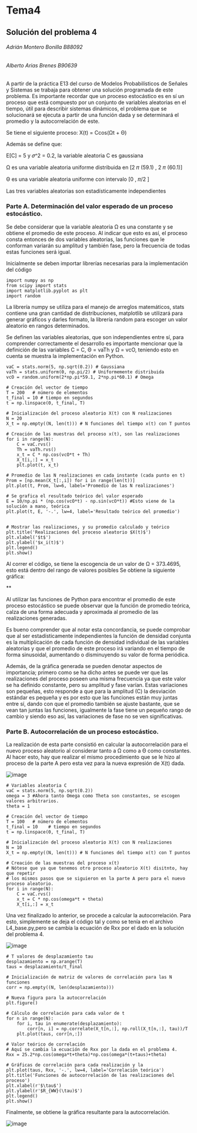 # Tema4
## Solución del problema 4
###### Adrián Montero Bonilla B88092
###### Alberto Arias Brenes B90639

A partir de la práctica E13 del curso de Modelos Probabilísticos de Señales y Sistemas se trabaja para obtener una solución programada de este problema. 
Es importante recordar que un proceso estocástico es en sí un proceso que está compuesto por un conjunto de variables aleatorias en el tiempo, útil para describir sistemas dinámicos, el problema que se solucionará se ejecuta a partir de una función dada y se determinará el promedio y la autocorrelación de este. 

Se tiene el siguiente proceso: 
X(t) = Ccos(Ωt + Θ)

Además se define que: 

E[C] = 5 y  𝜎^2  = 0.2, la variable aleatoria C es gaussiana

Ω  es una variable aleatoria uniforme distribuida en [2 𝜋 (59.1) , 2 𝜋 (60.1)]

Θ  es una variable aleatoria uniforme con intervalo [0 ,  𝜋/2 ]

Las tres variables aleatorias son estadísticamente independientes


### Parte A. Determinación del valor esperado de un proceso estocástico.

Se debe considerar que la variable aleatoria  Ω  es una constante y se obtiene el promedio de este proceso. Al indicar que esto es así, el proceso consta entonces de dos variables aleatorias, las funciones que le conforman variarán su amplitud y también fase, pero la frecuencia de todas estas funciones será igual.

Inicialmente se deben importar librerías necesarias para la implementación del código 
```
import numpy as np
from scipy import stats
import matplotlib.pyplot as plt
import random
```

La librería numpy se utiliza para el manejo de arreglos matemáticos, stats contiene una gran cantidad de distribuciones, matplotlib se utilizará para generar gráficos y darles formato, la librería random para escoger un valor aleatorio en rangos determinados. 

Se definen las variables aleatorias, que son independientes entre sí, para comprender correctamente el desarrollo es importante mencionar que la definición de las variables C = C, Θ = vaTh y Ω = vcO, teniendo esto en cuenta se muestra la implementación en Python.

```
vaC = stats.norm(5, np.sqrt(0.2)) # Gaussiana
vaTh = stats.uniform(0, np.pi/2) # Uniformemente distribuida
vcO = random.uniform(2*np.pi*59.1, 2*np.pi*60.1) # Omega

# Creación del vector de tiempo
T = 200	  # número de elementos
t_final = 10 # tiempo en segundos
t = np.linspace(0, t_final, T)

# Inicialización del proceso aleatorio X(t) con N realizaciones
N = 20
X_t = np.empty((N, len(t)))	# N funciones del tiempo x(t) con T puntos

# Creación de las muestras del proceso x(t), son las realizaciones
for i in range(N):
	C = vaC.rvs()
	Th = vaTh.rvs()
	x_t = C * np.cos(vcO*t + Th)
	X_t[i,:] = x_t
	plt.plot(t, x_t)

# Promedio de las N realizaciones en cada instante (cada punto en t)
Prom = [np.mean(X_t[:,i]) for i in range(len(t))]
plt.plot(t, Prom, lw=6, label='Promedio de las N realizaciones') 

# Se grafica el resultado teórico del valor esperado
E = 10/np.pi * (np.cos(vcO*t) - np.sin(vcO*t)) #Esto viene de la solución a mano, teórica
plt.plot(t, E, '-.', lw=4, label='Resultado teórico del promedio')


# Mostrar las realizaciones, y su promedio calculado y teórico
plt.title('Realizaciones del proceso aleatorio $X(t)$')
plt.xlabel('$t$')
plt.ylabel('$x_i(t)$')
plt.legend()
plt.show()
```
Al correr el código, se tiene la escogencia de un valor de Ω = 373.4695, esto está dentro del rango de valores posibles
Se obtiene la siguiente gráfica:

**

Al utilizar las funciones de Python para encontrar el promedio de este proceso estocástico se puede observar que la función de promedio teórica, calza de una forma adecuada y aproximada al promedio de las realizaciones generadas.

Es bueno comprender que al notar esta concordancia, se puede comprobar que al ser estadísticamente independientes la función de densidad conjunta es la multiplicación de cada función de densidad individual de las variables aleatorias y que el promedio de este proceso irá variando en el tiempo de forma sinusoidal, aumentando o disminuyendo su valor de forma periódica.

Además, de la gráfica generada se pueden denotar aspectos de importancia; primero como se ha dicho antes se puede ver que las realizaciones del proceso poseen una misma frecuencia ya que este valor se ha definido constante, pero su amplitud y fase varían. Estas variaciones son pequeñas, esto responde a que para la amplitud (C) la desviación estándar es pequeña y es por esto que las funciones están muy juntas entre sí, dando con que el promedio también se ajuste bastante, que se vean tan juntas las funciones, igualmente la fase tiene un pequeño rango de cambio y siendo eso así, las variaciones de fase no se ven significativas.





### Parte B. Autocorrelación de un proceso estocástico. 

La realización de esta parte consistió en calcular la autocorrelación para el nuevo proceso aleatorio al considerar tanto a Ω como a Θ como constantes. Al hacer esto, hay que realizar el mismo procedimiento que se le hizo al proceso de la parte A pero esta vez para la nueva expresión de X(t) dada. 

![image](https://user-images.githubusercontent.com/93066389/142434066-062af162-953b-4e15-ab74-2445a043d52f.png)

```
# Variables aleatoria C
vaC = stats.norm(5, np.sqrt(0.2))
omega = 3 #Ahora tanto Omega como Theta son constantes, se escogen valores arbitrarios.
theta = 1

# Creación del vector de tiempo
T = 100	  # número de elementos
t_final = 10	# tiempo en segundos
t = np.linspace(0, t_final, T)

# Inicialización del proceso aleatorio X(t) con N realizaciones
N = 10
X_t = np.empty((N, len(t)))	# N funciones del tiempo x(t) con T puntos

# Creación de las muestras del proceso x(t)
# Nótese que ya que tenemos otro proceso aleatorio X(t) disitnto, hay que repetir
# los mismos pasos que se siguieron en la parte A pero para el nuevo proceso aleatorio.
for i in range(N):
	C = vaC.rvs()
	x_t = C * np.cos(omega*t + theta)
	X_t[i,:] = x_t
```

Una vez finalizado lo anterior, se procede a calcular la autocorrelación. Para esto, simplemente se deja el código tal y como se tenía en el archivo L4_base.py,pero se cambia la ecuación de Rxx por el dado en la solución del problema 4. 

![image](https://user-images.githubusercontent.com/93066389/142434814-4b7d19e1-b655-4357-8545-f8bd15968de0.png)

```
# T valores de desplazamiento tau
desplazamiento = np.arange(T)
taus = desplazamiento/t_final

# Inicialización de matriz de valores de correlación para las N funciones
corr = np.empty((N, len(desplazamiento)))

# Nueva figura para la autocorrelación
plt.figure()

# Cálculo de correlación para cada valor de t
for n in range(N):
	for i, tau in enumerate(desplazamiento):
		corr[n, i] = np.correlate(X_t[n,:], np.roll(X_t[n,:], tau))/T
	plt.plot(taus, corr[n,:])

# Valor teórico de correlación
# Aquí se cambia la ecuación de Rxx por la dada en el problema 4.
Rxx = 25.2*np.cos(omega*t+theta)*np.cos(omega*(t+taus)+theta)

# Gráficas de correlación para cada realización y la
plt.plot(taus, Rxx, '-.', lw=4, label='Correlación teórica')
plt.title('Funciones de autocorrelación de las realizaciones del proceso')
plt.xlabel(r'$\tau$')
plt.ylabel(r'$R_{WW}(\tau)$')
plt.legend()
plt.show()
```
Finalmente, se obtiene la gráfica resultante para la autocorrelación. 

![image](https://user-images.githubusercontent.com/93066389/142442476-35c3952e-d6f6-4cb0-bfd9-40351ed982d1.png)



